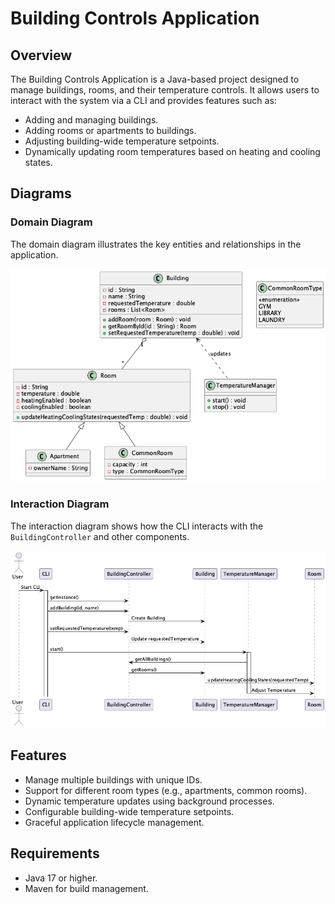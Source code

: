 # Building Controls Application

## Overview
The Building Controls Application is a Java-based project designed to manage buildings, rooms, and their temperature controls. It allows users to interact with the system via a CLI and provides features such as:

- Adding and managing buildings.
- Adding rooms or apartments to buildings.
- Adjusting building-wide temperature setpoints.
- Dynamically updating room temperatures based on heating and cooling states.

## Diagrams

### Domain Diagram
The domain diagram illustrates the key entities and relationships in the application.

![Domain Diagram](diagrams/png/domain_diagram.png)

### Interaction Diagram
The interaction diagram shows how the CLI interacts with the `BuildingController` and other components.

![Interaction Diagram](diagrams/png/interaction_diagram.png)

## Features
- Manage multiple buildings with unique IDs.
- Support for different room types (e.g., apartments, common rooms).
- Dynamic temperature updates using background processes.
- Configurable building-wide temperature setpoints.
- Graceful application lifecycle management.

## Requirements
- Java 17 or higher.
- Maven for build management.